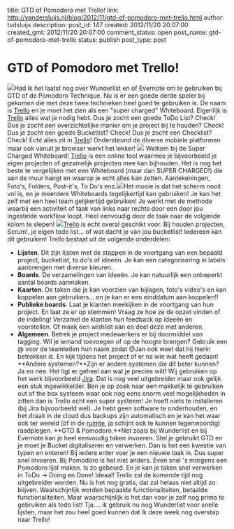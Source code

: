 title: GTD of Pomodoro met Trello!
link: http://vandersluijs.nl/blog/2012/11/gtd-of-pomodoro-met-trello.html
author: tvdsluijs
description: 
post_id: 147
created: 2012/11/20 20:07:00
created_gmt: 2012/11/20 20:07:00
comment_status: open
post_name: gtd-of-pomodoro-met-trello
status: publish
post_type: post

# GTD of Pomodoro met Trello!

![](/wp-content/uploads/2012/11/trello-good-stuff-300x240.jpg)Had ik het laatst nog over Wunderlist en of Evernote om te gebruiken bij GTD of de Pomodoro Technique. Nu is er een goede derde speler bij gekomen die met deze twee technieken heel goed te gebruiken is. De naam is [Trello](https://trello.com/) en je moet het zien als een "super charged" Whiteboard. Eigenlijk is [Trello](https://trello.com/) alles wat je nodig hebt. Dus je zocht een goede ToDo List? Check! Dus je zocht een overzichtelijke manier om je project bij te houden? Check! Dus je zocht een goede Bucketlist? Check! Dus je zocht een Checklist? Check! Echt alles zit in [Trello](https://trello.com/)! Ondersteund de diverse mobiele platformen maar ook vanuit je browser werkt het lekker! ![](http://vandersluijs.nl/wp-content/uploads/2012/11/trelle_2-300x194.png) Welkom bij de Super Charged Whiteboard! [Trello](http://trello.com/) is een online tool waarmee je bijvoorbeeld je eigen projecten of gezamelijk projecten mee kan bijhouden. Het is nog het beste te vergelijken met een Whiteboard (maar dan SUPER CHARGED!) die aan de muur hangt en waarop je echt alles kan zetten. Aantekeningen, Foto's, Folders, Post-it's, To Do's enz.![](http://vandersluijs.nl/wp-content/uploads/2012/11/trelle_3-300x196.jpg)Het mooie is dat het scherm nooit vol is, en je meerdere Whiteboards tegelijkertijd kan gebruiken! Je kan het zelf met een heel team gelijkertijd gebruiken! Je werkt met de methode waarbij een activiteit of taak van links naar rechts door een door jou ingestelde workflow loopt. Heel eenvoudig door de taak naar de volgende kolom te slepen! ![](http://vandersluijs.nl/wp-content/uploads/2012/11/trello_1-300x187.png)[Trello](http://trello.com/) is echt overal geschikt voor. Bij houden projecten, Scrum!, je eigen todo list... of wat dacht je van jou bucketlist! Iedereen kan dit gebruiken! Trello bestaat uit de volgende onderdelen:  

  * **Lijsten**. Dit zijn lijsten met de stappen in de voortgang van een bepaald project, bucketlist, to do's of ideeën. Je kan een categorisering in labels aanbrengen met diverse kleuren.
  * **Boards**. De verzamelingen van ideeën. Je kan natuurlijk een onbeperkt aantal boards aanmaken.
  * **Kaarten**. De taken die je kan voorzien van bijlagen, foto's video's en kan koppelen aan gebruikers... en je kan er een einddatum aan koppelen!!
  * **Publieke boards**. Laat je klanten meekijken in de voortgang van hun project. En laat ze er op stemmen! Vraag ze hoe ze de opzet vinden of de indeling! Verzamel de klanten hun feedback op ideeën en voorstellen. Of maak een wishlist aan en deel deze met anderen.
  * **Algemeen**. Betrek je project medewerkers er bij doormiddel van tagging. Wil je iemand toevoegen of op de hoogte brengen? Gebruik een @ voor de teamleden hun naam zodat @Jan ook weet dat hij hierin betrokken is. En kijk tijdens het project of er na wie wat heeft gedaan!
**Andere systemen?**Zijn er andere systemen die dit beter kunnen? Ja en nee. Het ligt er geheel aan wat je precies wilt! Wij gebruiken op het werk bijvoorbeeld [Jira](http://www.atlassian.com/software/jira/overview?slide=jira-52). Dat is nog veel uitgebreider maar ook gelijk een stuk ingewikkelder. Ben je op zoek naar een makkelijk te gebruiken out of the box systeem waar ook nog eens enorm veel mogelijkheden in zitten dan is Trello echt een super systeem! Je hoeft niets te installeren (bij Jira bijvoorbeeld wel). Je hebt geen software te onderhouden, en het draait in de cloud dus backups zijn automatisch en je kan het waar ook ter wereld (of in de [ruimte](http://en.wikipedia.org/wiki/Interplanetary_Internet), ja schijnt ook te kunnen tegenwoordig) raadplegen. **GTD & Pomodoro.**Net zoals bij Wunderlist en bij Evernote kan je heel eenvoudig taken invoeren. Stel je gebruikt GTD en je moet je Bucket digitaliseren en verwerken. Dan is het een kwestie van typen en enteren! Bij iedere enter voer je een nieuwe taak in. Dus super snel invoeren. Bij Pomodoro is het niet anders. Even snel 's morgens een Pomodoro lijst maken. Is zo gebeurd. En je kan je taken snel verwerken in ToDo -> Doing en Done! Ideaal! Trello zal de komende tijd nog uitgebreider worden. Nu is het nog gratis, dat zal helaas niet altijd zo blijven. Waarschijnlijk worden bepaalde functionaliteiten, betaalde functionaliteiten. Maar waarschijnlijk is het dan voor je zelf nog prima te gebruiken als todo list! Tja.... ik gebruik nu nog Wunderlist voor snelle lijsten, maar het zou heel goed kunnen dat ik deze week nog overstap naar Trello!